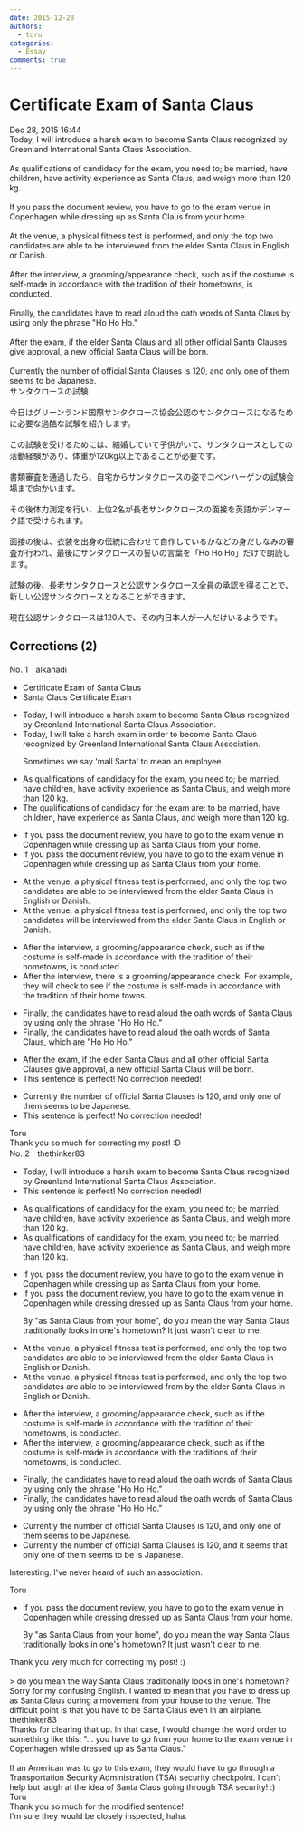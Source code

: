 ```yaml
---
date: 2015-12-28
authors:
  - toru
categories:
  - Essay
comments: true
---
```


# Certificate Exam of Santa Claus
<div class="date">Dec 28, 2015 16:44</div>
<div id="post"><div id="body_show_ori">
Today, I will introduce a harsh exam to become Santa Claus recognized by Greenland International Santa Claus Association.<br/><br/>As qualifications of candidacy for the exam, you need to; be married, have children, have activity experience as Santa Claus, and weigh more than 120 kg.<br/><br/>If you pass the document review, you have to go to the exam venue in Copenhagen while dressing up as Santa Claus from your home.<br/><br/>At the venue, a physical fitness test is performed, and only the top two candidates are able to be interviewed from the elder Santa Claus in English or Danish.<br/><br/>After the interview, a grooming/appearance check, such as if the costume is self-made in accordance with the tradition of their hometowns, is conducted.<br/><br/>Finally, the candidates have to read aloud the oath words of Santa Claus by using only the phrase "Ho Ho Ho."<br/><br/>After the exam, if the elder Santa Claus and all other official Santa Clauses give approval, a new official Santa Claus will be born.<br/><br/>Currently the number of official Santa Clauses is 120, and only one of them seems to be Japanese.
</div></div>

<!-- more -->

<div id="post_ja"><div id="body_show_mo">
サンタクロースの試験<br/><br/>今日はグリーンランド国際サンタクロース協会公認のサンタクロースになるために必要な過酷な試験を紹介します。<br/><br/>この試験を受けるためには、結婚していて子供がいて、サンタクロースとしての活動経験があり、体重が120kg以上であることが必要です。<br/><br/>書類審査を通過したら、自宅からサンタクロースの姿でコペンハーゲンの試験会場まで向かいます。<br/><br/>その後体力測定を行い、上位2名が長老サンタクロースの面接を英語かデンマーク語で受けられます。<br/><br/>面接の後は、衣装を出身の伝統に合わせて自作しているかなどの身だしなみの審査が行われ、最後にサンタクロースの誓いの言葉を「Ho Ho Ho」だけで朗読します。<br/><br/>試験の後、長老サンタクロースと公認サンタクロース全員の承認を得ることで、新しい公認サンタクロースとなることができます。<br/><br/>現在公認サンタクロースは120人で、その内日本人が一人だけいるようです。
</div></div>

## Corrections (2)
<div id="block"><div class="first_name"> No. 1　<span class="just_name">alkanadi</span></div><div id="block2">
<ul class="correction_field">
<li class="incorrect">Certificate Exam of Santa Claus</li>
<li class="corrected correct">
Santa Claus Certificate Exam 
</li>
</ul>
<ul class="correction_field">
<li class="incorrect">Today, I will introduce a harsh exam to become Santa Claus recognized by Greenland International Santa Claus Association.</li>
<li class="corrected correct">
Today, I will <span class="f_red">take</span> a harsh exam <span class="f_red">in order</span> to become Santa Claus recognized by Greenland International Santa Claus Association.
<p class="correction_comment">Sometimes we say 'mall Santa' to mean an employee.</p>
</li>
</ul>
<ul class="correction_field">
<li class="incorrect">As qualifications of candidacy for the exam, you need to; be married, have children, have activity experience as Santa Claus, and weigh more than 120 kg.</li>
<li class="corrected correct">
<span class="f_red">The</span> qualifications of candidacy for the exam <span class="f_red">are:</span> to be married, have children, have experience as Santa Claus, and weigh more than 120 kg.
</li>
</ul>
<ul class="correction_field">
<li class="incorrect">If you pass the document review, you have to go to the exam venue in Copenhagen while dressing up as Santa Claus from your home.</li>
<li class="corrected correct">
If you pass the document review, you have to go to the exam venue in Copenhagen while dressing up as Santa Claus<span class="f_gray"><span class="sline"> from your home</span></span>.
</li>
</ul>
<ul class="correction_field">
<li class="incorrect">At the venue, a physical fitness test is performed, and only the top two candidates are able to be interviewed from the elder Santa Claus in English or Danish.</li>
<li class="corrected correct">
At the venue, a physical fitness test is performed, and only the top two candidates <span class="f_red">will</span> be interviewed from the elder Santa Claus in English or Danish.
</li>
</ul>
<ul class="correction_field">
<li class="incorrect">After the interview, a grooming/appearance check, such as if the costume is self-made in accordance with the tradition of their hometowns, is conducted.</li>
<li class="corrected correct">
After the interview, <span class="f_red">there is </span>a grooming/appearance check<span class="f_red">. For example, they will check to see if</span> the costume is self-made in accordance with the tradition of their <span class="f_red">home towns</span>.
</li>
</ul>
<ul class="correction_field">
<li class="incorrect">Finally, the candidates have to read aloud the oath words of Santa Claus by using only the phrase "Ho Ho Ho."</li>
<li class="corrected correct">
Finally, the candidates have to read aloud the <span class="sline"><span class="f_gray">oath</span></span> words of Santa Claus,<span class="f_red"> which are</span> "Ho Ho Ho."
</li>
</ul>
<ul class="correction_field">
<li class="incorrect">After the exam, if the elder Santa Claus and all other official Santa Clauses give approval, a new official Santa Claus will be born.</li>
<li class="corrected perfect">This sentence is perfect! No correction needed!</li>
</ul>
<ul class="correction_field">
<li class="incorrect">Currently the number of official Santa Clauses is 120, and only one of them seems to be Japanese.</li>
<li class="corrected perfect">This sentence is perfect! No correction needed!</li>
</ul>
</div><div class="name"><span class="just_name">Toru</span><br>
Thank you so much for correcting my post! :D
</div>
</div>
<div id="block"><div class="first_name"> No. 2　<span class="just_name">thethinker83</span></div><div id="block2">
<ul class="correction_field">
<li class="incorrect">Today, I will introduce a harsh exam to become Santa Claus recognized by Greenland International Santa Claus Association.</li>
<li class="corrected perfect">This sentence is perfect! No correction needed!</li>
</ul>
<ul class="correction_field">
<li class="incorrect">As qualifications of candidacy for the exam, you need to; be married, have children, have activity experience as Santa Claus, and weigh more than 120 kg.</li>
<li class="corrected correct">
As qualifications of candidacy for the exam, you need to<span class="sline"><span class="f_red">;</span></span> be married, have children, have activity experience as Santa Claus, and weigh more than 120 kg.
</li>
</ul>
<ul class="correction_field">
<li class="incorrect">If you pass the document review, you have to go to the exam venue in Copenhagen while dressing up as Santa Claus from your home.</li>
<li class="corrected correct">
If you pass the document review, you have to go to the exam venue in Copenhagen while <span class="sline"><span class="f_red">dressing</span></span> <span class="f_blue">dressed </span>up as Santa Claus <span class="f_gray">from your home</span>.
<p class="correction_comment">By "as Santa Claus from your home", do you mean the way Santa Claus traditionally looks in one's hometown?  It just wasn't clear to me.</p>
</li>
</ul>
<ul class="correction_field">
<li class="incorrect">At the venue, a physical fitness test is performed, and only the top two candidates are able to be interviewed from the elder Santa Claus in English or Danish.</li>
<li class="corrected correct">
At the venue, a physical fitness test is performed, and only the top two candidates are <span class="sline"><span class="f_red">able to be</span></span> interviewed <span class="sline"><span class="f_red">from</span></span> <span class="f_blue">by </span>the elder Santa Claus in English or Danish.
</li>
</ul>
<ul class="correction_field">
<li class="incorrect">After the interview, a grooming/appearance check, such as if the costume is self-made in accordance with the tradition of their hometowns, is conducted.</li>
<li class="corrected correct">
After the interview, a grooming/appearance check, such as if the costume is self-made in accordance with the tradition<span class="f_blue">s</span> of their hometowns, is conducted.
</li>
</ul>
<ul class="correction_field">
<li class="incorrect">Finally, the candidates have to read aloud the oath words of Santa Claus by using only the phrase "Ho Ho Ho."</li>
<li class="corrected correct">
Finally, the candidates have to read aloud the oath words of Santa Claus <span class="sline"><span class="f_red">by</span></span> using only the phrase "Ho Ho Ho."
</li>
</ul>
<ul class="correction_field">
<li class="incorrect">Currently the number of official Santa Clauses is 120, and only one of them seems to be Japanese.</li>
<li class="corrected correct">
Currently the number of official Santa Clauses is 120, and <span class="f_blue">it seems that</span> only one of them <span class="sline"><span class="f_red">seems to be</span></span> <span class="f_blue">is </span>Japanese.
</li>
</ul>
<p class="comment_small">
 Interesting.  I've never heard of such an association.
</p>

</div><div class="name"><span class="just_name">Toru</span><br><div class="quote_field"><ul class="correction_field">
<li class="corrected correct">
If you pass the document review, you have to go to the exam venue in Copenhagen while <span class="sline"><span class="f_red">dressing</span></span> <span class="f_blue">dressed </span>up as Santa Claus <span class="f_gray">from your home</span>.
<p class="correction_comment">
By "as Santa Claus from your home", do you mean the way Santa Claus traditionally looks in one's hometown?  It just wasn't clear to me.
</p>
</li>
</ul></div>
Thank you very much for correcting my post! :)<br/><br/>&gt; do you mean the way Santa Claus traditionally looks in one's hometown?<br/>Sorry for my confusing English. I wanted to mean that you have to dress up as Santa Claus during a movement from your house to the venue. The difficult point is that you have to be Santa Claus even in an airplane.
</div>
<div class="name"><span class="just_name">thethinker83</span><br>
Thanks for clearing that up.  In that case, I would change the word order to something like this: "... you have to go from your home to the exam venue in Copenhagen while dressed up as Santa Claus."<br/><br/>If an American was to go to this exam, they would have to go through a Transportation Security Administration (TSA) security checkpoint.  I can't help but laugh at the idea of Santa Claus going through TSA security!  :)
</div>
<div class="name"><span class="just_name">Toru</span><br>
Thank you so much for the modified sentence!<br/>I'm sure they would be closely inspected, haha.
</div>
</div>
